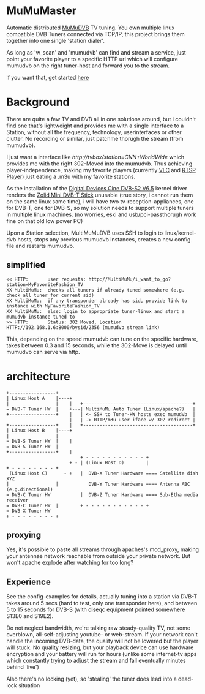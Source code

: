 # MuMuMaster
Automatic distributed [MuMuDVB](http://mumudvb.net) TV tuning. You own multiple linux compatible DVB Tuners connected via TCP/IP, this project brings them together into one single 'station dialer'.

As long as 'w_scan' and 'mumudvb' can find and stream a service, just point your favorite player to a specific HTTP url which will configure mumudvb on the right tuner-host and forward you to the stream.

if you want that, get started [here](README.get_started.md)

# Background
There are quite a few TV and DVB all in one solutions around, but i couldn't find one that's lightweight and provides me with a single interface to a Station, without all the frequency, technology, userinterfaces or other clutter. No recording or similar, just patchme thorugh the stream (from mumudvb).

I just want a interface like _http://tvbox/station=CNN+WorldWide_ which provides me with the right 302-Moved into the mumudvb. Thus achieving player-independence, making my favorite players (currently [VLC](http://videolan.org) and [RTSP Player](https://play.google.com/store/apps/details?id=org.rtspplr.app)) just eating a .m3u with my favorite stations. 

As the installation of the [Digital Devices Cine DVB-S2 V6.5](https://www.digital-devices.eu/downloads-www/cine/s/datenblatt_cine_s2_V6_dt.pdf) kernel driver renders the [Zolid Mini DVB-T Stick](https://www.linuxtv.org/wiki/index.php/Zolid_Mini_DVB-T_Stick) unusable (true story, i cannot run them on the same linux same time), i will have two tv-reception-appliances, one for DVB-T, one for DVB-S, so my solution needs to support multiple tuners in multiple linux machines. (no worries, esxi and usb/pci-passthorugh work fine on that old low power PC)

Upon a Station selection, MultiMuMuDVB uses SSH to login to linux/kernel-dvb hosts, stops any previous mumudvb instances, creates a new config file and restarts mumudvb.


## simplified
```
<< HTTP:       user requests: http://MultiMuMu/i_want_to_go?station=MyFavoriteFashion_TV
XX MultiMuMu:  checks all tuners if already tuned somewhere (e.g. check all tuner for current sid)
XX MultiMuMu:  if any transponder already has sid, provide link to instance with MyFavoriteFashion_TV
XX MultiMuMu:  else: login to appropriate tuner-linux and start a mumudvb instance tuned to
>> HTTP:       Status: 302 Moved, Location HTTP://192.168.1.6:8000/bysid/2356 (mumudvb stream link)
```
This, depending on the speed mumudvb can tune on the specific hardware, takes between 0.3 and 15 seconds, while the 302-Move is delayed until mumudvb can serve via http.

# architecture
```
+-----------------+
| Linux Host A    |----+
|                 |    |   +----------------------------------------+
= DVB-T Tuner HW  |    +---| MultiMuMu Auto Tuner (Linux/apache?)   |
+-----------------+    |   | <- SSH to Tuner-HW hosts exec mumudvb  |
                       |   | -> HTTP/m3u user iface w/ 302 redirect |
+-----------------+    |   +----------------------------------------+
| Linux Host B    |----+
|                 |
= DVB-S Tuner HW  |    |
= DVB-S Tuner HW  |
+-----------------+    |
                           + - - - - - - - - - - - +
                       + - | (Linux Host D)        |
+ - - - - - - - - +
 (Linux Host C)      - +   |  DVB-X Tuner Hardware ==== Satellite dish XYZ
|                 |           DVB-Y Tuner Hardware ==== Antenna ABC (e.g.directional)
= DVB-C Tuner HW           |  DVB-Z Tuner Hardware ==== Sub-Etha media receiver
= DVB-C Tuner HW  |        + - - - - - - - - - - - +
= DVB-X Tuner HW
+ - - - - - - - - +
```

## proxying
Yes, it's possible to paste all streams through apaches's mod_proxy, making your antennae network reachable from outside your private network. But won't apache explode after watching for too long?

## Experience
See the config-examples for details, actually tuning into a station via DVB-T takes around 5 secs (hard to test, only one transponder here), and between 5 to 15 seconds for DVB-S (with diseqc equipment pointed somewhere S13E0 and S19E2).

Do not neglect bandwidth, we're talking raw steady-quality TV, not some overblown, all-self-adjusting youtube- or web-stream. If your network can't handle the incoming DVB-data, the quality will not be lowered but the player will stuck. No quality resizing, but your playback device can use hardware encryption and your battery will run for hours (unlike some internet-tv apps which constantly trying to adjust the stream and fall eventually minutes behind 'live')

Also there's no locking (yet), so 'stealing' the tuner does lead into a dead-lock situation

